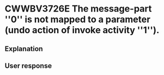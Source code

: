 # CWWBV3726E The message-part ''0'' is not mapped to a parameter (undo action of invoke activity ''1'').

## Explanation

## User response